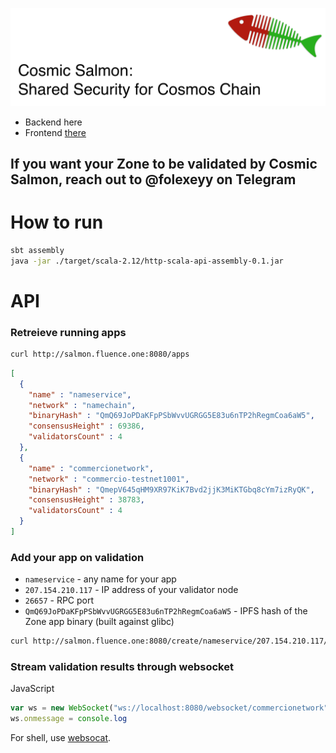 ![logo](img/salmon.png)

- Backend here
- Frontend [there](https://github.com/fluencelabs/cosmos-hackathon-frontend)
 
## If you want your Zone to be validated by Cosmic Salmon, reach out to @folexeyy on Telegram

# How to run
```bash
sbt assembly
java -jar ./target/scala-2.12/http-scala-api-assembly-0.1.jar
```

# API
### Retreieve running apps
```bash
curl http://salmon.fluence.one:8080/apps
```
```json
[
  {
    "name" : "nameservice",
    "network" : "namechain",
    "binaryHash" : "QmQ69JoPDaKFpPSbWvvUGRGG5E83u6nTP2hRegmCoa6aW5",
    "consensusHeight" : 69386,
    "validatorsCount" : 4
  },
  {
    "name" : "commercionetwork",
    "network" : "commercio-testnet1001",
    "binaryHash" : "QmepV645qHM9XR97KiK7Bvd2jjK3MiKTGbq8cYm7izRyQK",
    "consensusHeight" : 38783,
    "validatorsCount" : 4
  }
]
```
### Add your app on validation
- `nameservice` - any name for your app
- `207.154.210.117` - IP address of your validator node
- `26657` - RPC port
- `QmQ69JoPDaKFpPSbWvvUGRGG5E83u6nTP2hRegmCoa6aW5` - IPFS hash of the Zone app binary (built against glibc)

```bash
curl http://salmon.fluence.one:8080/create/nameservice/207.154.210.117/26657/QmQ69JoPDaKFpPSbWvvUGRGG5E83u6nTP2hRegmCoa6aW5"
```

### Stream validation results through websocket
JavaScript

```js
var ws = new WebSocket("ws://localhost:8080/websocket/commercionetwork")
ws.onmessage = console.log
```

For shell, use [websocat](https://github.com/vi/websocat).